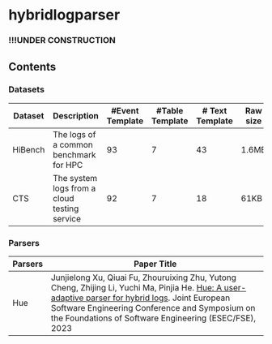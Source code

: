 # hybridlogparser

### !!!UNDER CONSTRUCTION

## Contents

### Datasets

| Dataset | Description | #Event Template | #Table Template | # Text Template | Raw size |
| ------- | ----------- | --- | --- | --- | --- |
| HiBench | The logs of a common benchmark for HPC | 93 | 7 | 43 | 1.6MB |
| CTS | The system logs from a cloud testing service | 92 | 7 | 18 | 61KB |

### Parsers

| Parsers | Paper Title |
| ------- | ----------- |
| Hue| Junjielong Xu, Qiuai Fu, Zhouruixing Zhu, Yutong Cheng, Zhijing Li, Yuchi Ma, Pinjia He. [Hue: A user-adaptive parser for hybrid logs](https://arxiv.org/abs/2308.07085). Joint European Software Engineering Conference and Symposium on the Foundations of Software Engineering (ESEC/FSE), 2023 |